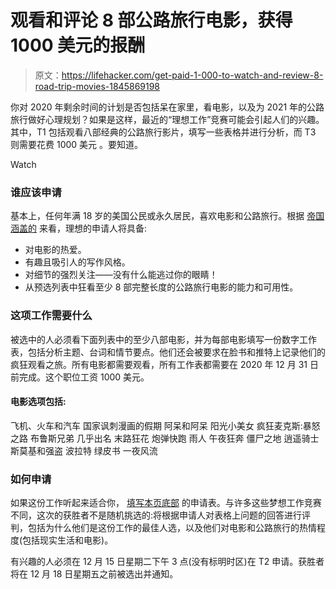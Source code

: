 # 观看和评论 8 部公路旅行电影，获得 1000 美元的报酬

> 原文：<https://lifehacker.com/get-paid-1-000-to-watch-and-review-8-road-trip-movies-1845869198>

你对 2020 年剩余时间的计划是否包括呆在家里，看电影，以及为 2021 年的公路旅行做好心理规划？如果是这样，最近的“理想工作”竞赛可能会引起人们的兴趣。其中，T1 包括观看八部经典的公路旅行影片，填写一些表格并进行分析，而 T3 则需要花费 1000 美元 。要知道。

Watch

### 谁应该申请

基本上，任何年满 18 岁的美国公民或永久居民，喜欢电影和公路旅行。根据 [帝国涵盖的](https://www.empirecovers.com/road-trip-movie-contest) 来看，理想的申请人将具备:

*   对电影的热爱。
*   有趣且吸引人的写作风格。
*   对细节的强烈关注——没有什么能逃过你的眼睛！
*   从预选列表中狂看至少 8 部完整长度的公路旅行电影的能力和可用性。

### 这项工作需要什么

被选中的人必须看下面列表中的至少八部电影，并为每部电影填写一份数字工作表，包括分析主题、台词和情节要点。他们还会被要求在脸书和推特上记录他们的疯狂观看之旅。所有电影都需要观看，所有工作表都需要在 2020 年 12 月 31 日前完成。这个职位工资 1000 美元。

#### 电影选项包括:

飞机、火车和汽车
国家讽刺漫画的假期
阿呆和阿呆
阳光小美女
疯狂麦克斯:暴怒之路
布鲁斯兄弟
几乎出名
末路狂花
炮弹快跑
雨人
午夜狂奔
僵尸之地
逍遥骑士
斯莫基和强盗
波拉特
绿皮书
一夜风流

### 如何申请

如果这份工作听起来适合你， [填写本页底部](https://www.empirecovers.com/road-trip-movie-contest) 的申请表。与许多这些梦想工作竞赛不同，这次的获胜者不是随机挑选的:将根据申请人对表格上问题的回答进行评判，包括为什么他们是这份工作的最佳人选，以及他们对电影和公路旅行的热情程度(包括现实生活和电影)。

有兴趣的人必须在 12 月 15 日星期二下午 3 点(没有标明时区)在 T2 申请。获胜者将在 12 月 18 日星期五之前被选出并通知。